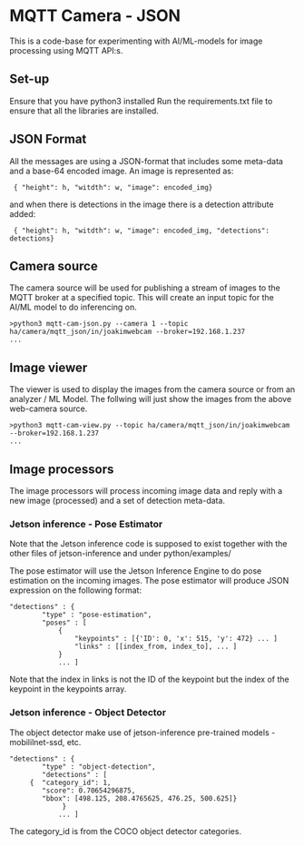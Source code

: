 # MQTT Camera - JSON
This is a code-base for experimenting with AI/ML-models for image processing using MQTT API:s.

## Set-up
Ensure that you have python3 installed
Run the requirements.txt file to ensure that all the libraries are installed.
 
## JSON Format
All the messages are using a JSON-format that includes some meta-data and a base-64 encoded image.
An image is represented as:

     { "height": h, "witdth": w, "image": encoded_img}

and when there is detections in the image there is a detection attribute added:

     { "height": h, "witdth": w, "image": encoded_img, "detections": detections}

## Camera source
The camera source will be used for publishing a stream of images to the MQTT broker at a specified topic. This will create an input topic for the AI/ML model to do inferencing on.


    >python3 mqtt-cam-json.py --camera 1 --topic ha/camera/mqtt_json/in/joakimwebcam --broker=192.168.1.237
    ...

## Image viewer
The viewer is used to display the images from the camera source or from an analyzer / ML Model. The follwing will just show the images from the above web-camera source.

    >python3 mqtt-cam-view.py --topic ha/camera/mqtt_json/in/joakimwebcam --broker=192.168.1.237
    ...

## Image processors
The image processors will process incoming image data and reply with a new image (processed) and a set of detection meta-data. 

### Jetson inference - Pose Estimator
Note that the Jetson inference code is supposed to exist together with the other files of jetson-inference and under python/examples/

The pose estimator will use the Jetson Inference Engine to do pose estimation on the incoming images. The pose estimator will produce JSON expression on the following format:

    "detections" : {
            "type" : "pose-estimation", 
            "poses" : [
                {
                    "keypoints" : [{'ID': 0, 'x': 515, 'y': 472} ... ]
                    "links" : [[index_from, index_to], ... ]
                }
                ... ]

Note that the index in links is not the ID of the keypoint but the index of the keypoint in the keypoints array.

### Jetson inference - Object Detector
The object detector make use of jetson-inference pre-trained models - mobililnet-ssd, etc.


    "detections" : {
            "type" : "object-detection", 
            "detections" : [
		 {  "category_id": 1,
		    "score": 0.70654296875,
		    "bbox": [498.125, 208.4765625, 476.25, 500.625]}
                 }
                ... ]

The category_id is from the COCO object detector categories.

